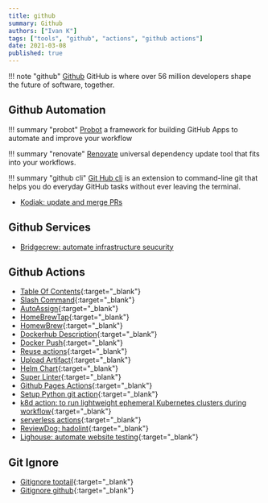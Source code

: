 ```yaml
---
title: github
summary: Github
authors: ["Ivan K"]
tags: ["tools", "github", "actions", "github actions"]
date: 2021-03-08
published: true
---
```


!!! note "github"
    [Github](https://github.com/)
    GitHub is where over 56 million developers shape the future of software, together.

## Github Automation

!!! summary "probot"
    [Probot][probot]
    a framework for building GitHub Apps to automate and improve your workflow

!!! summary "renovate"
    [Renovate][renovate]
    universal dependency update tool that fits into your workflows.

!!! summary "github cli"
    [Git Hub cli][git-hub]
    is an extension to command-line git that helps you do everyday GitHub tasks without ever leaving the terminal.

- [Kodiak: update and merge PRs](https://github.com/chdsbd/kodiak)

## Github Services

- [Bridgecrew: automate infrastructure seucurity](https://www.bridgecrew.cloud/)

## Github Actions

- [Table Of Contents](https://github.com/genuinetools/bane/blob/master/.github/workflows/toc.yml){:target="_blank"}
- [Slash Command](https://github.com/marketplace/actions/slash-command-dispatch){:target="_blank"}
- [AutoAssign](https://github.com/marketplace/actions/auto-assign-action){:target="_blank"}
- [HomeBrewTap](https://github.com/marketplace/actions/homebrew-tap){:target="_blank"}
- [HomewBrew](https://github.com/mislav/bump-homebrew-formula-action){:target="_blank"}
- [Dockerhub Description](https://github.com/peter-evans/dockerhub-description){:target="_blank"}
- [Docker Push](https://github.com/docker/build-push-action){:target="_blank"}
- [Reuse actions](https://github.com/fsfe/reuse-action){:target="_blank"}
- [Upload Artifact](https://github.com/actions/upload-artifact){:target="_blank"}
- [Helm Chart](https://github.com/helm/charts-repo-actions-demo){:target="_blank"}
- [Super Linter](https://github.com/github/super-linter){:target="_blank"}
- [Github Pages Actions](https://github.com/peaceiris/actions-gh-pages.git){:target="_blank"}
- [Setup Python git action](https://github.com/actions/setup-python){:target="_blank"}
- [k8d action: to run lightweight ephemeral Kubernetes clusters during workflow](https://github.com/AbsaOSS/k3d-action){:target="_blank"}
- [serverless actions](https://github.com/lambci/serverless-actions){:target="_blank"}
- [ReviewDog: hadolint](https://github.com/reviewdog/action-hadolint){:target="_blank"}
- [Lighouse: automate website testing](https://github.com/foo-software/lighthouse-check-action){:target="_blank"}

## Git Ignore

- [Gitignore toptail](https://www.toptal.com/developers/gitignore){:target="_blank"}
- [Gitignore github](https://github.com/github/gitignore){:target="_blank"}

[probot]: https://github.com/probot/settings
[git-hub]: https://hub.github.com/
[renovate]: https://github.com/renovatebot/renovate
